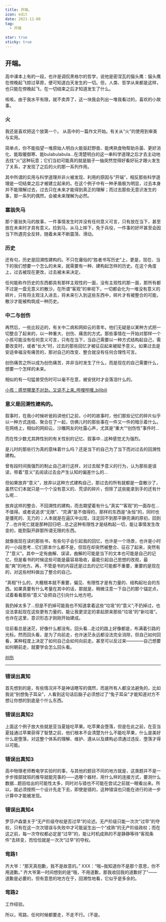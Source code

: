 ```yaml
---
title: 开端。
icon: edit
date: 2021-11-08
tag:
  - 开端
  
star: true
sticky: true
---
```


## 开端。

高中课本上有的一段，也许是调侃黑格尔的哲学，说他是密涅瓦的猫头鹰：猫头鹰在傍晚起飞掠过草原，便可知道白天发生的一切。但，人类、哲学从来都是这样，也只能在傍晚起飞，在一切结束之后才知道发生了什么。

咳咳，由于我水平有限，就不卖弄了，这一块我会列出一堆我看过的，喜欢的小故事。


### 火
我还是喜欢把这个放第一个。
从高中的一篇作文开始。有关从“火”的使用到审美与实用。

简单点，你不能指望一堆原始人明白火能驱赶野兽、能烤熟食物帮助杀菌、更好消化、能取暖御寒、能bulabulabula…在清楚明白的这一串科学道理之后才去主动地去找“火”这种玩意；它们当初可能真的就是脑子一抽突然觉得好看好玩才跟火发生了关系，才发现了之后的火的那一系列作用。

其中所谓的实用与科学道理并非火被发现、利用的原因与“开端”，相反那些科学道理是一切结束之后才被建立起来的。在这个例子中有一种矛盾极为明显，过去本身并不能理解过去，过去只在未来才能得到真正的理解；而过去那些无意识发生的事，那一系列的偶然，会被未来理解为必然。

### 塞翁失马
那个塞翁失马的故事，一件事情发生时并没有任何意义可言，只有放在当下，甚至放在未来时才具有意义。捡到马，从马上摔下，免于兵役，一件事的好坏甚至会因当下所遇完全反转，随着未来不断震荡、滑动。


### 历史
还有句，历史是回溯性建构的。不只在庸俗的“胜者书写历史”上，更是，现在、当下的我们想要一个怎么的未来，就需要有一种、建构起怎样的历史。在这个角度上，过去被现在更改，过去被未来决定。

任何能称作历史的东西都具有那样主观性的一面，没有主观性的那一面，那所有都不过是一盘无意义的散沙。在所谓“客观”的审视下，一切都会化为一堆没有意义的碎片，只有将主观注入进去，将未来引入到这些东西中，碎片才有被整合的可能，散沙才能被构筑成一种历史。


### 中二与创伤
再然后，一些比较近的，有关中二病和网抑云的青年。他们无疑是以某种方式把一切整合了起来的，以一种重大、创伤、痛苦的方式。那些事情在一开始对那样一个小孩可能没有任何意义可言，只有在当下，当自己需要以一种方式结构起自己，需要改变时，或者“长大”时，过去的那些回忆才被征召起来被赋予意义。如果过去是安适幸福没有痛苦的，那对自己的改变、整合就没有任何合理性可言。

创伤痛苦之所以成为创伤痛苦，并非当时发生了什么，而是现在的自己需要什么，想要一个怎样的未来。

相似的有一句猛兽受伤时可以毫不在意，被安抚时才会落泪什么的。

[小孩：感觉哪里不对劲，又说不上来_哔哩哔哩_bilibili](https://www.bilibili.com/video/BV1By4y1U7zF)


### 意义是回溯性建构的。

叙事时，在我小时候听爸妈讲他们之前，小时的故事时，他们那些记忆的碎片似乎以一种方式连结、聚合在了一起，仿佛儿时的那些事在一件又一件的暗示着什么。在网络上，相似的网抑云，沙雕网友的吐露心声，尤其是“重大”“创伤性”事件时...

而在性少数尤其跨性别的有关性别的记忆、叙事中...这种感觉尤为强烈。

是儿时的那些行为真的意味着什么吗？还是当下的自己为了当下而对过去的回溯性建构。

曾有段时间我强烈的制止自己进行这样，对过去赋予意义的行为，认为那些是误读，带着“意义”去阅读过去会产生认知的偏差什么的...

但如果放弃“意义”，放弃以这种方式建构自己，那过去的所有就都是一盘散沙了，虽然它们本就只是一个个没有意义的、荒谬的碎片，但除了这些能拿到手的还有什么呢...

放弃这样的整合、不回溯性的建构，而去期望着有什么“真实”“客观”的一面存在...不值得。或者说追求“无限”、“完满”是不值得的，那样的东西是“永恒”的，同时也是僵死的、无力的；人本就是在逼仄中出现，注定回不到那平静完满的原初，回到了...也许死亡就是那种回归吧...总之这种有限性才是结构起一切，能让事情发生改变的，能割裂开辟那所谓无限的东西。

就像我现在读的那些书，有些句子会引起我的回忆，也许是一个场景，也许是小时的一小段思考...它们原本什么都不是，但现在却突然被整合、征召了起来，突然有了“意义”。其中一定有曲解、误读，曲解的可能是当下的文本也可能是自己的记忆，但是看书的时候这些可能是最容易吸收，最能引起自己思想的改观，最能“爽”的地方。再，不管是书的内容还是过去的记忆可能都不重要，重要的是现在的，对这些材料做出了整合的自己。

“真相”什么的，大概根本就不重要，偏见、有限性才是有力量的、结构起社会的东西。如果真要有什么考量在其中的话，那就是，稍微注意一下自己的那个锚定点，试着看看那些“意义”会把自己引向什么地方吧。

我扔掉太多了...但是不扔掉可能我也不知道拿着这些“垃圾”的“意义”;不扔掉过，也没法拿起现在这些更有力量的，能让我更坚定的拿起原来那些“垃圾”的“新垃圾”。也许在这里，意识形态才刚刚开始建成。

往前看总是迷茫，好像什么都没有。回头看...走过的路上好像都是，布满着引路的光标。然而回头看，是为了向前走，也许迷茫永远都没法完全消除，但自己如何回看，某种程度上决定了如何自己会如何向前走。甚至可以反过来————自己想要如何朝前走，就要学会怎么回头看。

[创伤](../others/hurt.md)

----


### 错误出真知
首先想到的是，有些情况并不是神话瞎写的偶然，而是所有人都没法避免的，比如我说“别想兔子耳朵”，人看到这句话后脑子必须想过了“兔子耳朵”才能知道对方不想让你想的到底是个什么东西。

### 错误出真知2
上面这个例子放大些就是亚当夏娃吃苹果。吃苹果会堕落，但是在此之前，在亚当夏娃通过苹果获得了智慧之前，他们根本不会清楚为什么不能吃苹果，什么是美好什么是堕落，对这整个体系的理解、维护、遵从以及建构必须通过违反、堕落才得以可能。


### 错误出真知3
高中物理老师教电学实验时的事，与其他的题目不同的地方就是，这类题并不是一步步按部就班的推导就能完事的——选哪个器材，用什么样的连接方式，要测什么数据...题目给出的可能性太多，同时对与错也不可能在尝试之前就一眼看出来。所以，就必须按照一个设计先走下去，即使是错的，这种错误也只能在进行的进一步计算中才能被发现。


### 错误出真知4
罗莎卢森堡关于“无产阶级夺权是否过早”的论述。无产阶级只能一次次“过早”的夺权，只有在这一次次错误与失败中才可能诞生出一个“成熟”的无产阶级政权；而在这之前，每一次夺权都必定是“过早”的，能让时机成熟的不是静静等待“客观条件”去转变，而恰恰就是一次次“过早”的夺权。


### 弯路1
齐大爷：“那天真抱歉，我不是故意的。”
XXX：“哦~我知道你不是那个意思，你不用道歉。”
齐大爷第一时间想到的是“哦，不用道歉，那我收回我的道歉好了”——道歉是必要的，但有意思的地方在于，回溯性地看，它似乎是多余的。


### 弯路2
工作经验。

所以，弯路，任何时候都要走，不走不行。（不是。




